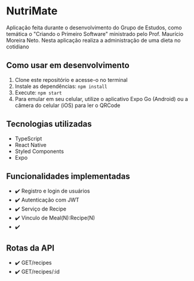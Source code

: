 # NutriMate

Aplicação feita durante o desenvolvimento do Grupo de Estudos, como temática o "Criando o Primeiro Software" ministrado pelo Prof. Maurício Moreira Neto. Nesta aplicação realiza a administração de uma dieta no cotidiano

## Como usar em desenvolvimento

1. Clone este repositório e acesse-o no terminal
2. Instale as dependências: `npm install`
3. Execute: `npm start`
4. Para emular em seu celular, utilize o aplicativo Expo Go (Android) ou a câmera do celular (iOS) para ler o QRCode

## Tecnologias utilizadas

- TypeScript
- React Native
- Styled Components
- Expo

## Funcionalidades implementadas

- ✔️ Registro e login de usuários
- ✔️ Autenticação com JWT
- ✔️ Serviço de Recipe
- ✔️ Vinculo de Meal(N):Recipe(N)
- ✔️

## Rotas da API

- ✔️ GET/recipes
- ✔️ GET/recipes/:id
